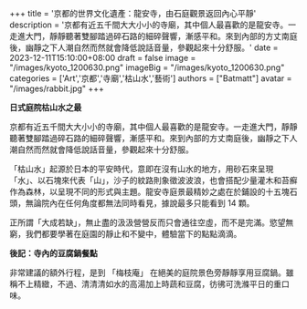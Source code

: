 +++
title = '京都的世界文化遺產：龍安寺，由石庭觀景返回內心平靜'
description = '京都有近五千間大大小小的寺廟，其中個人最喜歡的是龍安寺。一走進大門，靜靜聽著雙腳踏過碎石路的細碎聲響，漸感平和。來到內部的方丈南庭後，幽靜之下人潮自然而然就會降低說話音量，參觀起來十分舒服。'
date = 2023-12-11T15:10:00+08:00
draft = false
image = "/images/kyoto_1200630.png"
imageBig = "/images/kyoto_1200630.png"
categories = ['Art','京都','寺廟','枯山水','藝術']
authors = ["Batmatt"]
avatar = "/images/rabbit.jpg"
+++

**日式庭院枯山水之最**

京都有近五千間大大小小的寺廟，其中個人最喜歡的是龍安寺。一走進大門，靜靜聽著雙腳踏過碎石路的細碎聲響，漸感平和。來到內部的方丈南庭後，幽靜之下人潮自然而然就會降低說話音量，參觀起來十分舒服。

「枯山水」起源於日本的平安時代，意即在沒有山水的地方，用砂石來呈現「水」、以石塊來代表「山」，沙子的紋路則象徵波波浪，也會搭配少量灌木和苔癬作為森林，以呈現不同的形式與主題。龍安寺庭景最精妙之處在於鋪設的十五塊石頭，無論院內在任何角度都無法同時看見，據說最多只能看到 14 顆。

正所謂「大成若缺」，無止盡的汲汲營營反而只會通往空虛，而不是完滿。慾望無窮，我們都要學著在庭園的靜止和不變中，體驗當下的點點滴滴。


**後記：寺內的豆腐鍋餐點**

非常建議的額外行程，是到 「梅枝庵」 在絕美的庭院景色旁靜靜享用豆腐鍋。雖稱不上精緻，不過、清清清如水的高湯加上時蔬和豆腐，彷彿可洗滌平日的重口味。